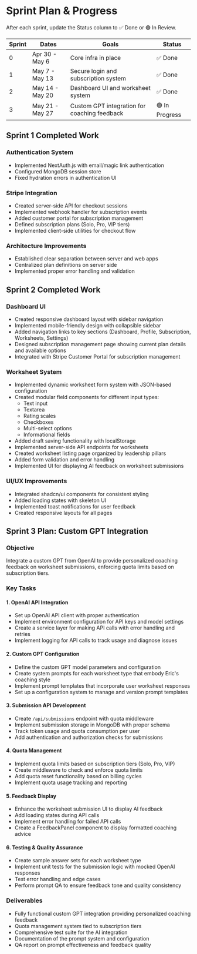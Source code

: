 # Sprint Plan & Progress
After each sprint, update the Status column to ✅ Done or 🟢 In Review.

| Sprint | Dates             | Goals                              | Status       |
|--------|-------------------|------------------------------------|--------------|  
| 0      | Apr 30 - May 6    | Core infra in place                | ✅ Done      |
| 1      | May 7 - May 13    | Secure login and subscription system | ✅ Done      |
| 2      | May 14 - May 20   | Dashboard UI and worksheet system  | ✅ Done      |
| 3      | May 21 - May 27   | Custom GPT integration for coaching feedback | 🟢 In Progress |

## Sprint 1 Completed Work

### Authentication System
- Implemented NextAuth.js with email/magic link authentication
- Configured MongoDB session store
- Fixed hydration errors in authentication UI

### Stripe Integration
- Created server-side API for checkout sessions
- Implemented webhook handler for subscription events
- Added customer portal for subscription management
- Defined subscription plans (Solo, Pro, VIP tiers)
- Implemented client-side utilities for checkout flow

### Architecture Improvements
- Established clear separation between server and web apps
- Centralized plan definitions on server side
- Implemented proper error handling and validation

## Sprint 2 Completed Work

### Dashboard UI
- Created responsive dashboard layout with sidebar navigation
- Implemented mobile-friendly design with collapsible sidebar
- Added navigation links to key sections (Dashboard, Profile, Subscription, Worksheets, Settings)
- Designed subscription management page showing current plan details and available options
- Integrated with Stripe Customer Portal for subscription management

### Worksheet System
- Implemented dynamic worksheet form system with JSON-based configuration
- Created modular field components for different input types:
  - Text input
  - Textarea
  - Rating scales
  - Checkboxes
  - Multi-select options
  - Informational fields
- Added draft saving functionality with localStorage
- Implemented server-side API endpoints for worksheets
- Created worksheet listing page organized by leadership pillars
- Added form validation and error handling
- Implemented UI for displaying AI feedback on worksheet submissions

### UI/UX Improvements
- Integrated shadcn/ui components for consistent styling
- Added loading states with skeleton UI
- Implemented toast notifications for user feedback
- Created responsive layouts for all pages

## Sprint 3 Plan: Custom GPT Integration

### Objective
Integrate a custom GPT from OpenAI to provide personalized coaching feedback on worksheet submissions, enforcing quota limits based on subscription tiers.

### Key Tasks

#### 1. OpenAI API Integration
- Set up OpenAI API client with proper authentication
- Implement environment configuration for API keys and model settings
- Create a service layer for making API calls with error handling and retries
- Implement logging for API calls to track usage and diagnose issues

#### 2. Custom GPT Configuration
- Define the custom GPT model parameters and configuration
- Create system prompts for each worksheet type that embody Eric's coaching style
- Implement prompt templates that incorporate user worksheet responses
- Set up a configuration system to manage and version prompt templates

#### 3. Submission API Development
- Create `/api/submissions` endpoint with quota middleware
- Implement submission storage in MongoDB with proper schema
- Track token usage and quota consumption per user
- Add authentication and authorization checks for submissions

#### 4. Quota Management
- Implement quota limits based on subscription tiers (Solo, Pro, VIP)
- Create middleware to check and enforce quota limits
- Add quota reset functionality based on billing cycles
- Implement quota usage tracking and reporting

#### 5. Feedback Display
- Enhance the worksheet submission UI to display AI feedback
- Add loading states during API calls
- Implement error handling for failed API calls
- Create a FeedbackPanel component to display formatted coaching advice

#### 6. Testing & Quality Assurance
- Create sample answer sets for each worksheet type
- Implement unit tests for the submission logic with mocked OpenAI responses
- Test error handling and edge cases
- Perform prompt QA to ensure feedback tone and quality consistency

### Deliverables
- Fully functional custom GPT integration providing personalized coaching feedback
- Quota management system tied to subscription tiers
- Comprehensive test suite for the AI integration
- Documentation of the prompt system and configuration
- QA report on prompt effectiveness and feedback quality